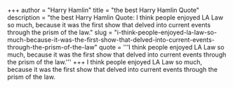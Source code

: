 +++
author = "Harry Hamlin"
title = "the best Harry Hamlin Quote"
description = "the best Harry Hamlin Quote: I think people enjoyed LA Law so much, because it was the first show that delved into current events through the prism of the law."
slug = "i-think-people-enjoyed-la-law-so-much-because-it-was-the-first-show-that-delved-into-current-events-through-the-prism-of-the-law"
quote = '''I think people enjoyed LA Law so much, because it was the first show that delved into current events through the prism of the law.'''
+++
I think people enjoyed LA Law so much, because it was the first show that delved into current events through the prism of the law.
